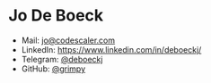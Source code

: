 # Jo De Boeck

- Mail: <a href="jo@codescaler.com">jo@codescaler.com</a>
- LinkedIn: https://www.linkedin.com/in/deboeckj/
- Telegram: [@deboeckj](https://t.me/deboeckj)
- GitHub: [@grimpy](https://github.com/grimpy)